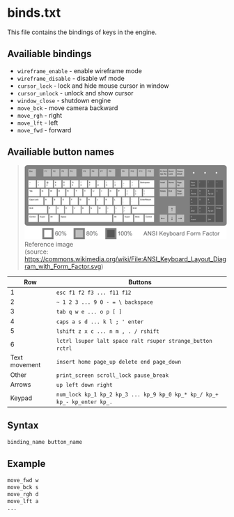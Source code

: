 # binds.txt

This file contains the bindings of keys in the engine.

## Availiable bindings

* `wireframe_enable` - enable wireframe mode
* `wireframe_disable` - disable wf mode
* `cursor_lock` - lock and hide mouse cursor in window
* `cursor_unlock` - unlock and show cursor
* `window_close` - shutdown engine
* `move_bck` - move camera backward
* `move_rgh` - right
* `move_lft` - left
* `move_fwd` - forward

## Availiable button names

> ![Full keyboard](./img/keyboard.svg)
Reference image\
(source: <https://commons.wikimedia.org/wiki/File:ANSI_Keyboard_Layout_Diagram_with_Form_Factor.svg>)

|Row|Buttons|
|---|---|
|1| `esc f1 f2 f3 ... f11 f12` |
|2| `~ 1 2 3 ... 9 0 - = \ backspace` |
|3| `tab q w e ... o p [ ]` |
|4| `caps a s d ... k l ; ' enter` |
|5| `lshift z x c ... n m , . / rshift` |
|6| `lctrl lsuper lalt space ralt rsuper strange_button rctrl` |
|Text movement| `insert home page_up delete end page_down` |
|Other| `print_screen scroll_lock pause_break` |
|Arrows| `up left down right` |
|Keypad| `num_lock kp_1 kp_2 kp_3 ... kp_9 kp_0 kp_* kp_/ kp_+ kp_- kp_enter kp_.` |

## Syntax

``` text
binding_name button_name
```

## Example

``` text
move_fwd w
move_bck s
move_rgh d
move_lft a
...
```
